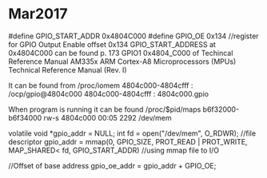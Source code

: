 # Mar2017
#define GPIO_START_ADDR 0x4804C000
#define GPIO_OE 0x134   //register for GPIO Output Enable offset 0x134
GPIO_START_ADDRESS at 0x4804C000 can be found p. 173 GPIO1 0x4804_C000 of Techincal Reference Manual
AM335x ARM Cortex-A8 Microprocessors (MPUs) Technical Reference Manual (Rev. I)

It can be found from /proc/iomem
4804c000-4804cfff : /ocp/gpio@4804c000
4804c000-4804cfff : 4804c000.gpio

When program is running it can be found /proc/$pid/maps
b6f32000-b6f34000 rw-s 4804c000 00:05 2292       /dev/mem

volatile void *gpio_addr = NULL;
int fd = open("/dev/mem", O_RDWR);  //file descriptor
gpio_addr = mmap(0, GPIO_SIZE, PROT_READ | PROT_WRITE, MAP_SHARED< fd, GPIO_START_ADDR) //using mmap file to I/O

//Offset of base address
gpio_oe_addr = gpio_addr  + GPIO_OE;

